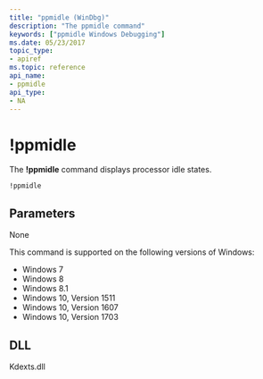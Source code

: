 ```yaml
---
title: "ppmidle (WinDbg)"
description: "The ppmidle command"
keywords: ["ppmidle Windows Debugging"]
ms.date: 05/23/2017
topic_type:
- apiref
ms.topic: reference
api_name:
- ppmidle
api_type:
- NA
---
```


# !ppmidle


The **!ppmidle** command displays processor idle states.

```dbgcmd
!ppmidle
```

## Parameters

None

This command is supported on the following versions of Windows:

- Windows 7
- Windows 8
- Windows 8.1 
- Windows 10, Version 1511
- Windows 10, Version 1607
- Windows 10, Version 1703

## DLL

Kdexts.dll 

 






